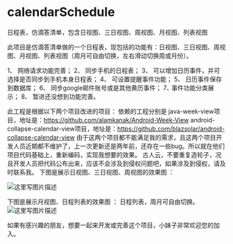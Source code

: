 # calendarSchedule
日程表，仿滴答清单，包含日视图、三日视图、周视图、月视图、列表视图


此项目是仿滴答清单做的一个日程表，现包括的功能有：日视图、三日视图、周视图、月视图、列表视图（周月可自由切换，左右滑动切换周或月份）。

1、 网络请求功能完善； 
2、 同步手机的日程表； 
3、 可以增加日历事件，并可选择是否同步到手机本身日程表； 
4、 可设置提醒事件功能； 
5、 日历事件保存到数据库；
6、 同步google邮件账号或是其他黄历事件； 
7､ 事件功能分类展示；
8、 暂进还没想到功能完善。

此工程是根据以下两个项目改进的项目： 
依赖的工程分别是 java-week-view项目，地址是：https://github.com/alamkanak/Android-Week-View 
android-collapse-calendar-view项目，地址是：https://github.com/blazsolar/android-collapse-calendar-view 
由于这两个项目都不能满足我的需求，且这两个项目开发人员近期都不维护了，上一次更新还是两年前，还存在一些bug。所以就在他们项目代码基础上，重新编码，实现我想要的效果。 古人云，不要重复造轮子，况且开发人员把代码公布出来，应该不会涉及到侵权问题吧，如果涉及到侵权，请及时联系我。 下图是展示日视图、三日视图、周视图的效果图 ：

![这里写图片描述](http://img.blog.csdn.net/20170726165503516?watermark/2/text/aHR0cDovL2Jsb2cuY3Nkbi5uZXQvc21pbGVpYW0=/font/5a6L5L2T/fontsize/400/fill/I0JBQkFCMA==/dissolve/70/gravity/SouthEast)

下图是展示月视图、日程列表的效果图 ：
日程列表，周月可自由切换。
![这里写图片描述](http://img.blog.csdn.net/20170726165522687?watermark/2/text/aHR0cDovL2Jsb2cuY3Nkbi5uZXQvc21pbGVpYW0=/font/5a6L5L2T/fontsize/400/fill/I0JBQkFCMA==/dissolve/70/gravity/SouthEast)

如果有感兴趣的朋友，想要一起来开发或完善这个项目，小妹子非常欢迎您的加入。

